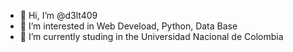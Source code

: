 - 👋 Hi, I’m @d3lt409
- 👀 I’m interested in Web Deveload, Python, Data Base
- 🌱 I’m currently studing in the Universidad Nacional de Colombia

<!---
d3lt409/d3lt409 is a ✨ special ✨ repository because its `README.md` (this file) appears on your GitHub profile.
You can click the Preview link to take a look at your changes.
--->
